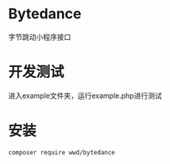 # Bytedance
字节跳动小程序接口

# 开发测试

进入example文件夹，运行example.php进行测试

# 安装
~~~
composer require wwd/bytedance 
~~~